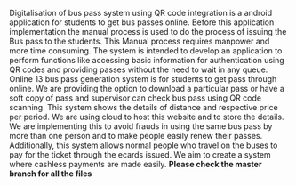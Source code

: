 Digitalisation of bus pass system using QR code integration is a android application for  students to get bus passes online. Before this application implementation the manual process  is used to do the process of issuing the Bus pass to the students. This Manual process requires  manpower and more time consuming. The system is intended to develop an application to  perform functions like accessing basic information for authentication using QR codes and  providing passes without the need to wait in any queue. Online 13 bus pass generation system is  for students to get pass through online. We are providing the option to download a particular  pass or have a soft copy of pass and supervisor can check bus pass using QR code scanning.  This system shows the details of distance and respective price per period. We are using cloud  to host this website and to store the details. We are implementing this to avoid frauds in using  the same bus pass by more than one person and to make people easily renew their passes.  Additionally, this system allows normal people who travel on the buses to pay for the ticket  through the ecards issued. We aim to create a system where cashless payments are made easily.
**Please check the master branch for all the files**
